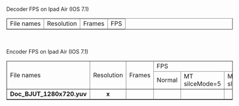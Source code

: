 
<br><font class=env>Decoder FPS on  Ipad Air (IOS 7.1)</font>
<br>
   <table  style="width:600px" cellspacing="0" border="1" width="100%">
    <thead>
    <tr>
        <td>File names</td>
        <td>Resolution</td>
        <td>Frames</td>
        <td>FPS</td>
    </tr>
    </thead>
<tbody>
</tbody>
</table>
<br>
<br><font class=env>Encoder FPS on  Ipad Air (IOS 7.1)</font>       
<br>    
   <table  style="width:600px" cellspacing="0" border="1" width="100%">         
    <thead>                                                                     
    <tr>
        <td rowspan="2">File names</td>
        <td rowspan="2">Resolution</td>
        <td rowspan="2">Frames</td>
        <td colspan="4">FPS</td>
    </tr>
    <tr>
        <td >Normal</td>
        <td >MT silceMode=5</td>
        <td >MT sliceMode=4</td>
        <td >CABAC</td>
    </tr>
</thead>                                                                    
<tbody>
        <tr style="text-align:center; font-weight: bold;">
            <td> Doc_BJUT_1280x720.yuv</td>
            <td>x</td>
            <td></td>
            <td></td>
            <td></td>
            <td></td>
            <td></td>
        </tr>                                                                                                                        
</tbody>
</table>
<br>
